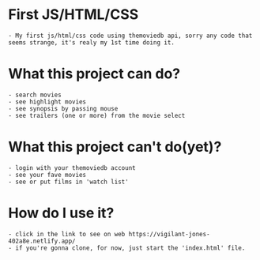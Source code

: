 # First JS/HTML/CSS
    - My first js/html/css code using themoviedb api, sorry any code that seems strange, it's realy my 1st time doing it. 
# What this project can do?
    - search movies
    - see highlight movies 
    - see synopsis by passing mouse 
    - see trailers (one or more) from the movie select 
# What this project can't do(yet)?
    - login with your themoviedb account 
    - see your fave movies
    - see or put films in 'watch list' 

# How do I use it? 
    - click in the link to see on web https://vigilant-jones-402a8e.netlify.app/ 
    - if you're gonna clone, for now, just start the 'index.html' file. 

